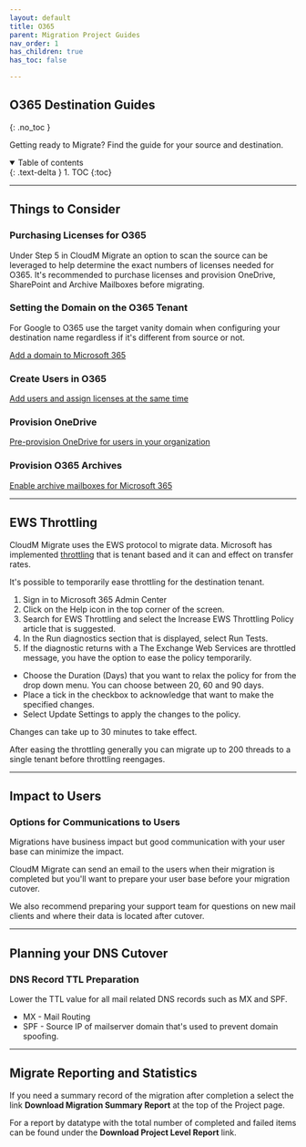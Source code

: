 ```yaml
---
layout: default
title: O365
parent: Migration Project Guides
nav_order: 1
has_children: true
has_toc: false

---
```


## O365 Destination Guides
{: .no_toc }

Getting ready to Migrate? Find the guide for your source and destination. 

<a name="top"></a>
<details open markdown="block">
  <summary>
    Table of contents
  </summary>
  {: .text-delta }
1. TOC
{:toc}
</details>

---

## Things to Consider

### Purchasing Licenses for O365

Under Step 5 in CloudM Migrate an option to scan the source can be leveraged to help determine the exact numbers of licenses needed for O365. It's recommended to purchase licenses and provision OneDrive, SharePoint and Archive Mailboxes before migrating. 

### Setting the Domain on the O365 Tenant

For Google to O365 use the target vanity domain when configuring your destination name regardless if it's different from source or not. 

<a href="https://learn.microsoft.com/en-us/microsoft-365/admin/setup/add-domain?view=o365-worldwide">Add a domain to Microsoft 365</a>

### Create Users in O365

<a href="https://learn.microsoft.com/en-us/microsoft-365/admin/add-users/add-users?view=o365-worldwide">Add users and assign licenses at the same time</a>

### Provision OneDrive

<a href="https://learn.microsoft.com/en-us/onedrive/pre-provision-accounts">Pre-provision OneDrive for users in your organization</a>

### Provision O365 Archives  
 
<a href="https://learn.microsoft.com/en-us/microsoft-365/compliance/enable-archive-mailboxes?view=o365-worldwide">Enable archive mailboxes for Microsoft 365</a>

---

## EWS Throttling 

CloudM Migrate uses the EWS protocol to migrate data. Microsoft has implemented <a href="
https://learn.microsoft.com/en-us/exchange/client-developer/exchange-web-services/ews-throttling-in-exchange">throttling</a> that is tenant based and it can and effect on transfer rates. 

It's possible to temporarily ease throttling for the destination tenant. 

1. Sign in to Microsoft 365 Admin Center
2. Click on the Help icon in the top corner of the screen.
3. Search for EWS Throttling and select the Increase EWS Throttling Policy article that is suggested.
4. In the Run diagnostics section that is displayed, select Run Tests.
5. If the diagnostic returns with a The Exchange Web Services are throttled message, you have the option to ease the policy temporarily. 
  * Choose the Duration (Days) that you want to relax the policy for from the drop down menu. You can choose between 20, 60 and 90 days.
  * Place a tick in the checkbox to acknowledge that want to make the specified changes.
  * Select Update Settings to apply the changes to the policy.

Changes can take up to 30 minutes to take effect.

After easing the throttling generally you can migrate up to 200 threads to a single tenant before throttling reengages. 

---

## Impact to Users

### Options for Communications to Users

Migrations have business impact but good communication with your user base can minimize the impact. 

CloudM Migrate can send an email to the users when their migration is completed but you'll want to prepare your user base before your migration cutover. 

We also recommend preparing your support team for questions on new mail clients and where their data is located after cutover. 

---

## Planning your DNS Cutover

### DNS Record TTL Preparation
Lower the TTL value for all mail related DNS records such as MX and SPF. 

- MX - Mail Routing
- SPF - Source IP of mailserver domain that's used to prevent domain spoofing. 

---

## Migrate Reporting and Statistics 
If you need a summary record of the migration after completion a select the link **Download Migration Summary Report** at the top of the Project page. 

For a report by datatype with the total number of completed and failed items can be found under the **Download Project Level Report** link. 



